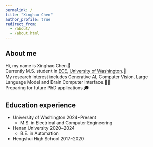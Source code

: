 ```yaml
---
permalink: /
title: "Xinghao Chen"
author_profile: true
redirect_from: 
  - /about/
  - /about.html
---
```


About me
-----
Hi, my name is Xinghao Chen.:wave:  
Currently M.S. student in [ECE](https://www.ece.uw.edu/), [University of Washington](https://www.washington.edu/).:school:  
My research interest includes Generative AI, Computer Vision, Large Language Model and Brain Computer Interface.:technologist:  
Preparing for future PhD applications.:mortar_board:

Education experience
-----
* University of Washington 2024~Present
  * M.S. in Electrical and Computer Engineering
* Henan University 2020~2024
  * B.E. in Automation
* Hengshui High School 2017~2020